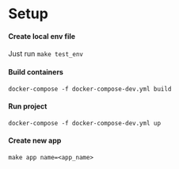 # Setup

#### Create local env file

Just run `make test_env`


#### Build containers

`docker-compose -f docker-compose-dev.yml build`

#### Run project

`docker-compose -f docker-compose-dev.yml up`


#### Create new app

`make app name=<app_name>`